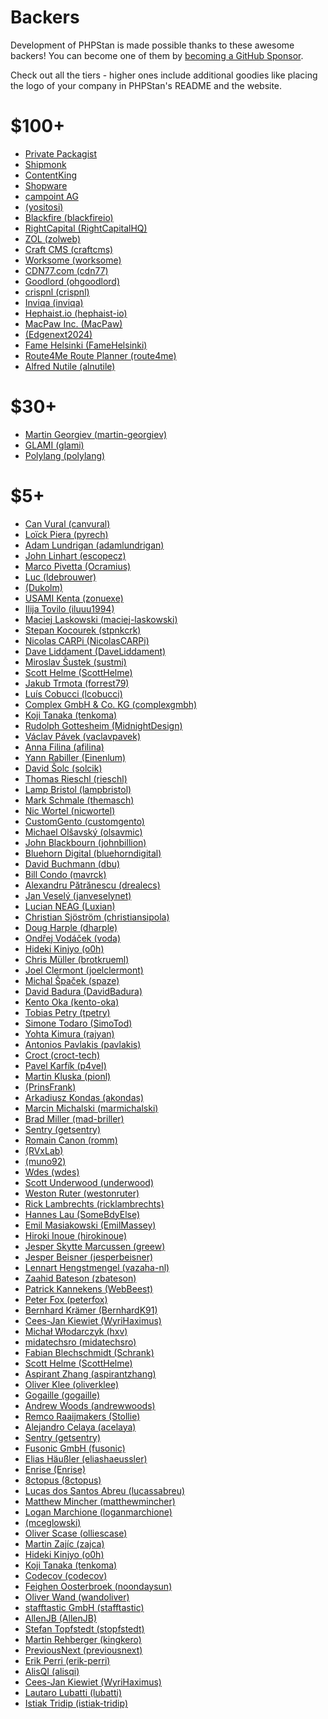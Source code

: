 # Backers

Development of PHPStan is made possible thanks to these awesome backers!
You can become one of them by [becoming a GitHub Sponsor](https://github.com/sponsors/ondrejmirtes/).

Check out all the tiers - higher ones include additional goodies like placing
the logo of your company in PHPStan's README and the website.

# $100+

<ul>
<li><a href="https://packagist.com/">Private Packagist</a></li>
<li><a href="https://www.startupjobs.cz/startup/shipmonk">Shipmonk</a></li>
<li><a href="https://www.contentkingapp.com/?ref=php-developer&utm_source=phpstan&utm_medium=referral&utm_campaign=sponsorship">ContentKing</a></li>
<li><a href="https://www.shopware.com/en/">Shopware</a></li>
<li><a href="https://www.campoint.net">campoint AG</a></li>

<!-- hundred --><li><a href="https://github.com/yositosi"> (yositosi)</a></li>
<li><a href="https://github.com/blackfireio">Blackfire (blackfireio)</a></li>
<li><a href="https://github.com/RightCapitalHQ">RightCapital (RightCapitalHQ)</a></li>
<li><a href="https://github.com/zolweb">ZOL (zolweb)</a></li>
<li><a href="https://github.com/craftcms">Craft CMS (craftcms)</a></li>
<li><a href="https://github.com/worksome">Worksome (worksome)</a></li>
<li><a href="https://github.com/cdn77">CDN77.com (cdn77)</a></li>
<!-- hundred -->

<!-- hundred-org --><li><a href="https://github.com/ohgoodlord">Goodlord (ohgoodlord)</a></li>
<li><a href="https://github.com/crispnl">crispnl (crispnl)</a></li>
<li><a href="https://github.com/inviqa">Inviqa (inviqa)</a></li>
<li><a href="https://github.com/hephaist-io">Hephaist.io (hephaist-io)</a></li>
<li><a href="https://github.com/MacPaw">MacPaw Inc. (MacPaw)</a></li>
<li><a href="https://github.com/Edgenext2024"> (Edgenext2024)</a></li>
<li><a href="https://github.com/FameHelsinki">Fame Helsinki (FameHelsinki)</a></li>
<li><a href="https://github.com/route4me">Route4Me Route Planner (route4me)</a></li>
<li><a href="https://github.com/alnutile">Alfred Nutile (alnutile)</a></li>
<!-- hundred-org -->
</ul>

# $30+

<ul>
<!-- thirty --><li><a href="https://github.com/martin-georgiev">Martin Georgiev (martin-georgiev)</a></li>
<li><a href="https://github.com/glami">GLAMI (glami)</a></li>
<!-- thirty -->

<!-- thirty-org --><li><a href="https://github.com/polylang">Polylang (polylang)</a></li>
<!-- thirty-org -->
</ul>

# $5+

<ul>
<!-- five --><li><a href="https://github.com/canvural">Can Vural (canvural)</a></li>
<li><a href="https://github.com/pyrech">Loïck Piera (pyrech)</a></li>
<li><a href="https://github.com/adamlundrigan">Adam Lundrigan (adamlundrigan)</a></li>
<li><a href="https://github.com/escopecz">John Linhart (escopecz)</a></li>
<li><a href="https://github.com/Ocramius">Marco Pivetta (Ocramius)</a></li>
<li><a href="https://github.com/ldebrouwer">Luc (ldebrouwer)</a></li>
<li><a href="https://github.com/Dukolm"> (Dukolm)</a></li>
<li><a href="https://github.com/zonuexe">USAMI Kenta (zonuexe)</a></li>
<li><a href="https://github.com/iluuu1994">Ilija Tovilo (iluuu1994)</a></li>
<li><a href="https://github.com/maciej-laskowski">Maciej Laskowski (maciej-laskowski)</a></li>
<li><a href="https://github.com/stpnkcrk">Stepan Kocourek (stpnkcrk)</a></li>
<li><a href="https://github.com/NicolasCARPi">Nicolas CARPi (NicolasCARPi)</a></li>
<li><a href="https://github.com/DaveLiddament">Dave Liddament (DaveLiddament)</a></li>
<li><a href="https://github.com/sustmi">Miroslav Šustek (sustmi)</a></li>
<li><a href="https://github.com/ScottHelme">Scott Helme (ScottHelme)</a></li>
<li><a href="https://github.com/forrest79">Jakub Trmota (forrest79)</a></li>
<li><a href="https://github.com/lcobucci">Luís Cobucci (lcobucci)</a></li>
<li><a href="https://github.com/complexgmbh">Complex GmbH & Co. KG (complexgmbh)</a></li>
<li><a href="https://github.com/tenkoma">Koji Tanaka (tenkoma)</a></li>
<li><a href="https://github.com/MidnightDesign">Rudolph Gottesheim (MidnightDesign)</a></li>
<li><a href="https://github.com/vaclavpavek">Václav Pávek (vaclavpavek)</a></li>
<li><a href="https://github.com/afilina">Anna Filina (afilina)</a></li>
<li><a href="https://github.com/Einenlum">Yann Rabiller (Einenlum)</a></li>
<li><a href="https://github.com/solcik">David Šolc (solcik)</a></li>
<li><a href="https://github.com/rieschl">Thomas Rieschl (rieschl)</a></li>
<li><a href="https://github.com/lampbristol">Lamp Bristol (lampbristol)</a></li>
<li><a href="https://github.com/themasch">Mark Schmale (themasch)</a></li>
<li><a href="https://github.com/nicwortel">Nic Wortel (nicwortel)</a></li>
<li><a href="https://github.com/customgento">CustomGento (customgento)</a></li>
<li><a href="https://github.com/olsavmic">Michael Olšavský (olsavmic)</a></li>
<li><a href="https://github.com/johnbillion">John Blackbourn (johnbillion)</a></li>
<li><a href="https://github.com/bluehorndigital">Bluehorn Digital (bluehorndigital)</a></li>
<li><a href="https://github.com/dbu">David Buchmann (dbu)</a></li>
<li><a href="https://github.com/mavrck">Bill Condo (mavrck)</a></li>
<li><a href="https://github.com/drealecs">Alexandru Pătrănescu (drealecs)</a></li>
<li><a href="https://github.com/janveselynet">Jan Veselý (janveselynet)</a></li>
<li><a href="https://github.com/Luxian">Lucian NEAG (Luxian)</a></li>
<li><a href="https://github.com/christiansipola">Christian Sjöström (christiansipola)</a></li>
<li><a href="https://github.com/dharple">Doug Harple (dharple)</a></li>
<li><a href="https://github.com/voda">Ondřej Vodáček (voda)</a></li>
<li><a href="https://github.com/o0h">Hideki Kinjyo (o0h)</a></li>
<li><a href="https://github.com/brotkrueml">Chris Müller (brotkrueml)</a></li>
<li><a href="https://github.com/joelclermont">Joel Clermont (joelclermont)</a></li>
<li><a href="https://github.com/spaze">Michal Špaček (spaze)</a></li>
<li><a href="https://github.com/DavidBadura">David Badura (DavidBadura)</a></li>
<li><a href="https://github.com/kento-oka">Kento Oka (kento-oka)</a></li>
<li><a href="https://github.com/tpetry">Tobias Petry (tpetry)</a></li>
<li><a href="https://github.com/SimoTod">Simone Todaro (SimoTod)</a></li>
<li><a href="https://github.com/rajyan">Yohta Kimura (rajyan)</a></li>
<li><a href="https://github.com/pavlakis">Antonios Pavlakis (pavlakis)</a></li>
<li><a href="https://github.com/croct-tech">Croct (croct-tech)</a></li>
<li><a href="https://github.com/p4veI">Pavel Karfík (p4veI)</a></li>
<li><a href="https://github.com/pionl">Martin Kluska (pionl)</a></li>
<li><a href="https://github.com/PrinsFrank"> (PrinsFrank)</a></li>
<li><a href="https://github.com/akondas">Arkadiusz Kondas (akondas)</a></li>
<li><a href="https://github.com/marmichalski">Marcin Michalski (marmichalski)</a></li>
<li><a href="https://github.com/mad-briller">Brad Miller (mad-briller)</a></li>
<li><a href="https://github.com/getsentry">Sentry (getsentry)</a></li>
<li><a href="https://github.com/romm">Romain Canon (romm)</a></li>
<li><a href="https://github.com/RVxLab"> (RVxLab)</a></li>
<li><a href="https://github.com/muno92"> (muno92)</a></li>
<li><a href="https://github.com/wdes">Wdes (wdes)</a></li>
<li><a href="https://github.com/underwood">Scott Underwood (underwood)</a></li>
<li><a href="https://github.com/westonruter">Weston Ruter (westonruter)</a></li>
<li><a href="https://github.com/ricklambrechts">Rick Lambrechts (ricklambrechts)</a></li>
<li><a href="https://github.com/SomeBdyElse">Hannes Lau (SomeBdyElse)</a></li>
<li><a href="https://github.com/EmilMassey">Emil Masiakowski (EmilMassey)</a></li>
<li><a href="https://github.com/hirokinoue">Hiroki Inoue (hirokinoue)</a></li>
<li><a href="https://github.com/greew">Jesper Skytte Marcussen (greew)</a></li>
<li><a href="https://github.com/jesperbeisner">Jesper Beisner (jesperbeisner)</a></li>
<li><a href="https://github.com/vazaha-nl">Lennart Hengstmengel (vazaha-nl)</a></li>
<li><a href="https://github.com/zbateson">Zaahid Bateson (zbateson)</a></li>
<li><a href="https://github.com/WebBeest">Patrick Kannekens (WebBeest)</a></li>
<li><a href="https://github.com/peterfox">Peter Fox (peterfox)</a></li>
<li><a href="https://github.com/BernhardK91">Bernhard Krämer (BernhardK91)</a></li>
<li><a href="https://github.com/WyriHaximus">Cees-Jan Kiewiet (WyriHaximus)</a></li>
<!-- five -->

<!-- five-org --><li><a href="https://github.com/hxv">Michał Włodarczyk (hxv)</a></li>
<li><a href="https://github.com/midatechsro">midatechsro (midatechsro)</a></li>
<li><a href="https://github.com/Schrank">Fabian Blechschmidt (Schrank)</a></li>
<li><a href="https://github.com/ScottHelme">Scott Helme (ScottHelme)</a></li>
<li><a href="https://github.com/aspirantzhang">Aspirant Zhang (aspirantzhang)</a></li>
<li><a href="https://github.com/oliverklee">Oliver Klee (oliverklee)</a></li>
<li><a href="https://github.com/gogaille">Gogaille (gogaille)</a></li>
<li><a href="https://github.com/andrewwoods">Andrew Woods (andrewwoods)</a></li>
<li><a href="https://github.com/Stollie">Remco Raaijmakers (Stollie)</a></li>
<li><a href="https://github.com/acelaya">Alejandro Celaya (acelaya)</a></li>
<li><a href="https://github.com/getsentry">Sentry (getsentry)</a></li>
<li><a href="https://github.com/fusonic">Fusonic GmbH (fusonic)</a></li>
<li><a href="https://github.com/eliashaeussler">Elias Häußler (eliashaeussler)</a></li>
<li><a href="https://github.com/Enrise">Enrise (Enrise)</a></li>
<li><a href="https://github.com/8ctopus">8ctopus (8ctopus)</a></li>
<li><a href="https://github.com/lucassabreu">Lucas dos Santos Abreu (lucassabreu)</a></li>
<li><a href="https://github.com/matthewmincher">Matthew Mincher (matthewmincher)</a></li>
<li><a href="https://github.com/loganmarchione">Logan Marchione (loganmarchione)</a></li>
<li><a href="https://github.com/mceglowski"> (mceglowski)</a></li>
<li><a href="https://github.com/olliescase">Oliver Scase (olliescase)</a></li>
<li><a href="https://github.com/zajca">Martin Zajíc (zajca)</a></li>
<li><a href="https://github.com/o0h">Hideki Kinjyo (o0h)</a></li>
<li><a href="https://github.com/tenkoma">Koji Tanaka (tenkoma)</a></li>
<li><a href="https://github.com/codecov">Codecov (codecov)</a></li>
<li><a href="https://github.com/noondaysun">Feighen Oosterbroek (noondaysun)</a></li>
<li><a href="https://github.com/wandoliver">Oliver Wand (wandoliver)</a></li>
<li><a href="https://github.com/stafftastic">stafftastic GmbH (stafftastic)</a></li>
<li><a href="https://github.com/AllenJB">AllenJB (AllenJB)</a></li>
<li><a href="https://github.com/stopfstedt">Stefan Topfstedt (stopfstedt)</a></li>
<li><a href="https://github.com/kingkero">Martin Rehberger (kingkero)</a></li>
<li><a href="https://github.com/previousnext">PreviousNext (previousnext)</a></li>
<li><a href="https://github.com/erik-perri">Erik Perri (erik-perri)</a></li>
<li><a href="https://github.com/alisqi">AlisQI (alisqi)</a></li>
<li><a href="https://github.com/WyriHaximus">Cees-Jan Kiewiet (WyriHaximus)</a></li>
<li><a href="https://github.com/lubatti">Lautaro Lubatti (lubatti)</a></li>
<li><a href="https://github.com/istiak-tridip">Istiak Tridip (istiak-tridip)</a></li>
<!-- five-org -->
</ul>
